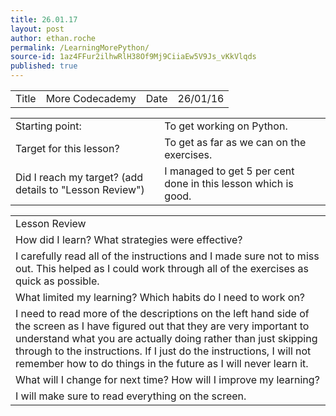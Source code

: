 ```yaml
---
title: 26.01.17
layout: post
author: ethan.roche
permalink: /LearningMorePython/
source-id: 1az4FFur2ilhwRlH38Of9Mj9CiiaEw5V9Js_vKkVlqds
published: true
---
```

<table>
  <tr>
    <td>Title</td>
    <td>More Codecademy</td>
    <td>Date</td>
    <td>26/01/16</td>
  </tr>
</table>


<table>
  <tr>
    <td>Starting point:</td>
    <td>To get working on Python.</td>
  </tr>
  <tr>
    <td>Target for this lesson?</td>
    <td>To get as far as we can on the exercises.</td>
  </tr>
  <tr>
    <td>Did I reach my target? 
(add details to "Lesson Review")</td>
    <td>I managed to get 5 per cent done in this lesson which is good.</td>
  </tr>
</table>


<table>
  <tr>
    <td>Lesson Review</td>
  </tr>
  <tr>
    <td>How did I learn? What strategies were effective? </td>
  </tr>
  <tr>
    <td>I carefully read all of the instructions and I made sure not to miss out. This helped as I could work through all of the exercises as quick as possible. </td>
  </tr>
  <tr>
    <td>What limited my learning? Which habits do I need to work on? </td>
  </tr>
  <tr>
    <td>I need to read more of the descriptions on the left hand side of the screen as I have figured out that they are very important to understand what you are actually doing rather than just skipping through to the instructions. If I just do the instructions, I will not remember how to do things in the future as I will never learn it.</td>
  </tr>
  <tr>
    <td>What will I change for next time? How will I improve my learning?</td>
  </tr>
  <tr>
    <td>I will make sure to read everything on the screen.</td>
  </tr>
</table>


